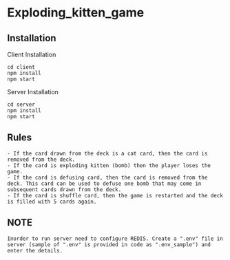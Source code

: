 # Exploding_kitten_game


## Installation
Client Installation
```
cd client
npm install
npm start
```
Server Installation
```
cd server
npm install
npm start
```

## Rules
```
- If the card drawn from the deck is a cat card, then the card is removed from the deck.
- If the card is exploding kitten (bomb) then the player loses the game.
- If the card is defusing card, then the card is removed from the deck. This card can be used to defuse one bomb that may come in subsequent cards drawn from the deck.
- If the card is shuffle card, then the game is restarted and the deck is filled with 5 cards again.
```
## NOTE
``` 
Inorder to run server need to configure REDIS. Create a ".env" file in server (sample of ".env" is provided in code as ".env_sample") and enter the details.
```
